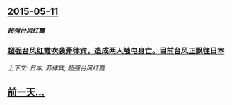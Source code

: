 ## [2015-05-11](/news/2015/05/11/index.md)

##### 超强台风红霞
### [超强台风红霞吹袭菲律宾，造成两人触电身亡。目前台风正飘往日本](/news/2015/05/11/超强台风红霞吹袭菲律宾-造成两人触电身亡-目前台风正飘往日本.md)
_上下文: 日本, 菲律宾, 超强台风红霞_

## [前一天...](/news/2015/05/10/index.md)

